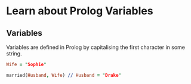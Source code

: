 # Learn about Prolog Variables

## Variables
Variables are defined in Prolog by capitalising the first character in some string.

```prolog
Wife = "Sophie"

married(Husband, Wife) // Husband = "Drake"
```
